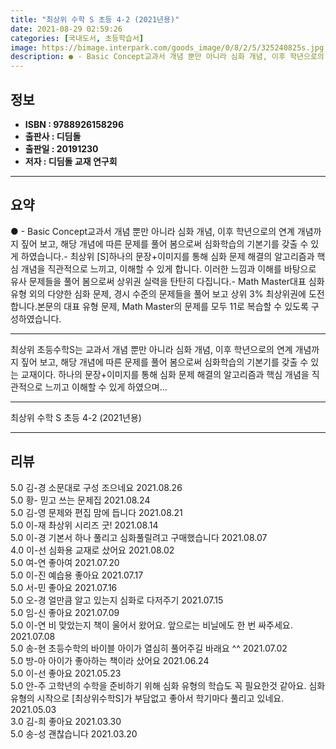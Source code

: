 ```yaml
---
title: "최상위 수학 S 초등 4-2 (2021년용)"
date: 2021-08-29 02:59:26
categories: [국내도서, 초등학습서]
image: https://bimage.interpark.com/goods_image/0/8/2/5/325240825s.jpg
description: ● - Basic Concept교과서 개념 뿐만 아니라 심화 개념, 이후 학년으로의 연계 개념까지 짚어 보고, 해당 개념에 따른 문제를 풀어 봄으로써 심화학습의 기본기를 갖출 수 있게 하였습니다.- 최상위 [S]하나의 문장+이미지를 통해 심화 문제 해결의 알고리즘과 핵심 개념을 직관적
---
```


## **정보**

- **ISBN : 9788926158296**
- **출판사 : 디딤돌**
- **출판일 : 20191230**
- **저자 : 디딤돌 교재 연구회**

------



## **요약**

●  - Basic Concept교과서 개념 뿐만 아니라 심화 개념, 이후 학년으로의 연계 개념까지 짚어 보고, 해당 개념에 따른 문제를 풀어 봄으로써 심화학습의 기본기를 갖출 수 있게 하였습니다.- 최상위 [S]하나의 문장+이미지를 통해 심화 문제 해결의 알고리즘과 핵심 개념을 직관적으로 느끼고, 이해할 수 있게 합니다. 이러한 느낌과 이해를 바탕으로 유사 문제들을 풀어 봄으로써 상위권 실력을 탄탄히 다집니다.- Math Master대표 심화 유형 외의 다양한 심화 문제, 경시 수준의 문제들을 풀어 보고 상위 3% 최상위권에 도전합니다.본문의 대표 유형 문제, Math Master의 문제를 모두 11로 복습할 수 있도록 구성하였습니다.

------

최상위 초등수학S는 교과서 개념 뿐만 아니라 심화 개념, 이후 학년으로의 연계 개념까지 짚어 보고, 해당 개념에 따른 문제를 풀어 봄으로써 심화학습의 기본기를 갖출 수 있는 교재이다. 하나의 문장+이미지를 통해 심화 문제 해결의 알고리즘과 핵심 개념을 직관적으로 느끼고 이해할 수 있게 하였으며... 

------


최상위 수학 S 초등 4-2 (2021년용) 

------


## **리뷰** 

5.0 김-경 소문대로 구성 조으네요 2021.08.26 <br/>5.0 황- 믿고 쓰는 문제집 2021.08.24 <br/>5.0 김-영 문제와 편집 맘에 듭니다 2021.08.21 <br/>5.0 이-재 촤상위 시리즈 굿! 2021.08.14 <br/>5.0 이-경 기본서 하나 풀리고 심화풀릴려고 구매했습니다 2021.08.07 <br/>4.0 이-선 심화용 교재로 샀어요 2021.08.02 <br/>5.0 여-연 좋아여 2021.07.20 <br/>5.0 이-진 예습용 좋아요 2021.07.17 <br/>5.0 서-민 좋아요 2021.07.16 <br/>5.0 오-경 얼만큼 알고  있는지
심화로  다저주기 2021.07.15 <br/>5.0 임-신 좋아요 2021.07.09 <br/>5.0 이-연 비 맞았는지 책이 울어서 왔어요. 앞으로는 비닐에도 한 번 싸주세요.  2021.07.08 <br/>5.0 송-현 초등수학의 바이블 아이가 열심히 풀어주길 바래요 ^^ 2021.07.02 <br/>5.0 방-아 아이가 좋아하는 책이라 샀어요 2021.06.24 <br/>5.0 이-선 좋아요 2021.05.23 <br/>5.0 안-주 고학년의 수학을 준비하기 위해 심화 유형의 학습도 꼭 필요한것 같아요. 심화 유형의 시작으로 [최상위수학S]가 부담없고 좋아서 학기마다 풀리고 있네요. 2021.05.03 <br/>3.0 김-희 좋아요 2021.03.30 <br/>5.0 송-성 괜찮습니다 2021.03.20 <br/>
